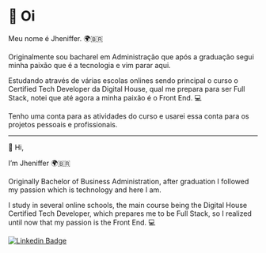 # 👋 Oi

Meu nome é Jheniffer. 🌍‍🇧🇷

Originalmente sou bacharel em Administração que após a graduação segui minha paixão que é a tecnologia e vim parar aqui.

Estudando através de várias escolas onlines sendo principal o curso o Certified Tech Developer da Digital House, qual me prepara para ser Full Stack, notei que até agora a minha paixão é o Front End. 💻

Tenho uma conta para as atividades do curso e usarei essa conta para os projetos pessoais e profissionais.

________________________________________________________________________________________

👋 Hi,

I’m Jheniffer 🌍‍🇧🇷

Originally Bachelor of Business Administration, after graduation I followed my passion which is technology and here I am.

I study in several online schools, the main course being the Digital House Certified Tech Developer, which prepares me to be Full Stack, so I realized until now that my passion is the Front End. 💻

 [![Linkedin Badge](https://img.shields.io/badge/-LinkedIn-blue?style=flat-square&logo=Linkedin&logoColor=white&link=nkedin.com/in/jhenifferfarias/)](https://www.linnkedin.com/in/jhenifferfarias/) 

